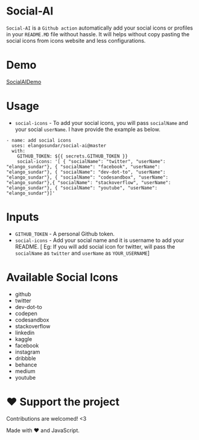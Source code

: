 # Social-AI

`Social-AI` is a `Github action` automatically add your social icons or profiles in your `README.MD` file without hassle.
It will helps without copy pasting the social icons from icons website and less configurations.

# Demo
[SocialAIDemo](https://github.com/elangosundar/social-ai-test)

# Usage 

 - `social-icons` - To add your social icons, you will pass `socialName` and your social `userName`. I have provide the example as below.

```
- name: add social icons
  uses: elangosundar/social-ai@master
  with:
    GITHUB_TOKEN: ${{ secrets.GITHUB_TOKEN }}
    social-icons: '[ { "socialName": "twitter", "userName": "elango_sundar"}, { "socialName": "facebook", "userName": "elango_sundar"}, { "socialName": "dev-dot-to", "userName": "elango_sundar"}, { "socialName": "codesandbox", "userName": "elango_sundar"},{ "socialName": "stackoverflow", "userName": "elango_sundar"}, { "socialName": "youtube", "userName": "elango_sundar"}]'
```

# Inputs

- `GITHUB_TOKEN` - A personal Github token.
- `social-icons` - Add your social name and it is username to add your README. [ Eg: If you will add social icon for twitter, will pass the `socialName` as `twitter` and `userName` as `YOUR_USERNAME`]

# Available Social Icons

- github
- twitter
- dev-dot-to
- codepen
- codesandbox
- stackoverflow
- linkedin
- kaggle
- facebook
- instagram
- dribbble
- behance
- medium
- youtube

# :heart: Support the project

Contributions are welcomed! <3

Made with :heart: and JavaScript.
